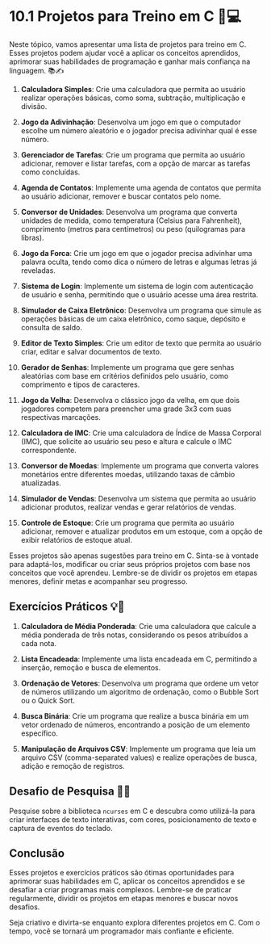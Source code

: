 # 10.1 Projetos para Treino em C 🚀💻

Neste tópico, vamos apresentar uma lista de projetos para treino em C. Esses projetos podem ajudar você a aplicar os conceitos aprendidos, aprimorar suas habilidades de programação e ganhar mais confiança na linguagem. 📚✍️

1. **Calculadora Simples**: Crie uma calculadora que permita ao usuário realizar operações básicas, como soma, subtração, multiplicação e divisão.

2. **Jogo da Adivinhação**: Desenvolva um jogo em que o computador escolhe um número aleatório e o jogador precisa adivinhar qual é esse número.

3. **Gerenciador de Tarefas**: Crie um programa que permita ao usuário adicionar, remover e listar tarefas, com a opção de marcar as tarefas como concluídas.

4. **Agenda de Contatos**: Implemente uma agenda de contatos que permita ao usuário adicionar, remover e buscar contatos pelo nome.

5. **Conversor de Unidades**: Desenvolva um programa que converta unidades de medida, como temperatura (Celsius para Fahrenheit), comprimento (metros para centímetros) ou peso (quilogramas para libras).

6. **Jogo da Forca**: Crie um jogo em que o jogador precisa adivinhar uma palavra oculta, tendo como dica o número de letras e algumas letras já reveladas.

7. **Sistema de Login**: Implemente um sistema de login com autenticação de usuário e senha, permitindo que o usuário acesse uma área restrita.

8. **Simulador de Caixa Eletrônico**: Desenvolva um programa que simule as operações básicas de um caixa eletrônico, como saque, depósito e consulta de saldo.

9. **Editor de Texto Simples**: Crie um editor de texto que permita ao usuário criar, editar e salvar documentos de texto.

10. **Gerador de Senhas**: Implemente um programa que gere senhas aleatórias com base em critérios definidos pelo usuário, como comprimento e tipos de caracteres.

11. **Jogo da Velha**: Desenvolva o clássico jogo da velha, em que dois jogadores competem para preencher uma grade 3x3 com suas respectivas marcações.

12. **Calculadora de IMC**: Crie uma calculadora de Índice de Massa Corporal (IMC), que solicite ao usuário seu peso e altura e calcule o IMC correspondente.

13. **Conversor de Moedas**: Implemente um programa que converta valores monetários entre diferentes moedas, utilizando taxas de câmbio atualizadas.

14. **Simulador de Vendas**: Desenvolva um sistema que permita ao usuário adicionar produtos, realizar vendas e gerar relatórios de vendas.

15. **Controle de Estoque**: Crie um programa que permita ao usuário adicionar, remover e atualizar produtos em um estoque, com a opção de exibir relatórios de estoque atual.

Esses projetos são apenas sugestões para treino em C. Sinta-se à vontade para adaptá-los, modificar ou criar seus próprios projetos com base nos conceitos que você aprendeu. Lembre-se de dividir os projetos em etapas menores, definir metas e acompanhar seu progresso.

## Exercícios Práticos 💡🔢

1. **Calculadora de Média Ponderada**: Crie uma calculadora que calcule a média ponderada de três notas, considerando os pesos atribuídos a cada nota.

2. **Lista Encadeada**: Implemente uma lista encadeada em C, permitindo a inserção, remoção e busca de elementos.

3. **Ordenação de Vetores**: Desenvolva um programa que ordene um vetor de números utilizando um algoritmo de ordenação, como o Bubble Sort ou o Quick Sort.

4. **Busca Binária**: Crie um programa que realize a busca binária em um vetor ordenado de números, encontrando a posição de um elemento específico.

5. **Manipulação de Arquivos CSV**: Implemente um programa que leia um arquivo CSV (comma-separated values) e realize operações de busca, adição e remoção de registros.

## Desafio de Pesquisa 🔎💡

Pesquise sobre a biblioteca `ncurses` em C e descubra como utilizá-la para criar interfaces de texto interativas, com cores, posicionamento de texto e captura de eventos do teclado.

## Conclusão

Esses projetos e exercícios práticos são ótimas oportunidades para aprimorar suas habilidades em C, aplicar os conceitos aprendidos e se desafiar a criar programas mais complexos. Lembre-se de praticar regularmente, dividir os projetos em etapas menores e buscar novos desafios.

Seja criativo e divirta-se enquanto explora diferentes projetos em C. Com o tempo, você se tornará um programador mais confiante e eficiente.